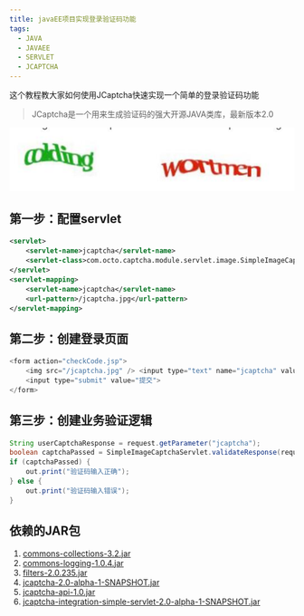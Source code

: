 ```yaml
---
title: javaEE项目实现登录验证码功能
tags:
  - JAVA
  - JAVAEE
  - SERVLET
  - JCAPTCHA
---
```


这个教程教大家如何使用JCaptcha快速实现一个简单的登录验证码功能
> JCaptcha是一个用来生成验证码的强大开源JAVA类库，最新版本2.0

![验证码效果图](/assets/image/sac01.jpg)

## 第一步：配置servlet
```xml
<servlet>
    <servlet-name>jcaptcha</servlet-name>
    <servlet-class>com.octo.captcha.module.servlet.image.SimpleImageCaptchaServlet</servlet-class>
</servlet>
<servlet-mapping>
    <servlet-name>jcaptcha</servlet-name>
    <url-pattern>/jcaptcha.jpg</url-pattern>
</servlet-mapping>
```

## 第二步：创建登录页面
```java
<form action="checkCode.jsp">
    <img src="/jcaptcha.jpg" /> <input type="text" name="jcaptcha" value="" />
    <input type="submit" value="提交">
</form>
```

## 第三步：创建业务验证逻辑
```java
String userCaptchaResponse = request.getParameter("jcaptcha");
boolean captchaPassed = SimpleImageCaptchaServlet.validateResponse(request, userCaptchaResponse);
if (captchaPassed) {
    out.print("验证码输入正确");
} else {
    out.print("验证码输入错误");
}
```

## 依赖的JAR包
1. [commons-collections-3.2.jar](/assets/jar/commons-collections-3.2.jar)  
2. [commons-logging-1.0.4.jar](/assets/jar/commons-logging-1.0.4.jar)  
3. [filters-2.0.235.jar](/assets/jar/filters-2.0.235.jar)  
4. [jcaptcha-2.0-alpha-1-SNAPSHOT.jar](/assets/jar/jcaptcha-2.0-alpha-1-SNAPSHOT.jar)  
5. [jcaptcha-api-1.0.jar](/assets/jar/jcaptcha-api-1.0.jar)  
6. [jcaptcha-integration-simple-servlet-2.0-alpha-1-SNAPSHOT.jar](/assets/jar/jcaptcha-integration-simple-servlet-2.0-alpha-1-SNAPSHOT.jar)  